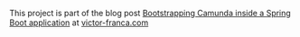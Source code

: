 This project is part of the blog post [Bootstrapping Camunda inside a Spring Boot application](https://victor-franca.com) at [victor-franca.com](https://victor-franca.com)

